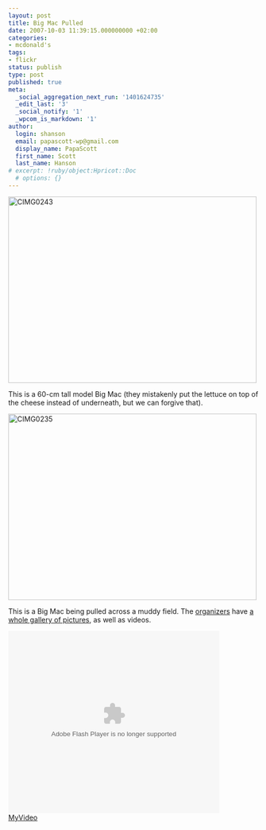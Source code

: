 ```yaml
---
layout: post
title: Big Mac Pulled
date: 2007-10-03 11:39:15.000000000 +02:00
categories:
- mcdonald's
tags:
- flickr
status: publish
type: post
published: true
meta:
  _social_aggregation_next_run: '1401624735'
  _edit_last: '3'
  _social_notify: '1'
  _wpcom_is_markdown: '1'
author:
  login: shanson
  email: papascott-wp@gmail.com
  display_name: PapaScott
  first_name: Scott
  last_name: Hanson
# excerpt: !ruby/object:Hpricot::Doc
  # options: {}
---
```

<p><a href="http://www.flickr.com/photos/51035717986@N01/1475418067" title="View 'CIMG0243' on Flickr.com"><img src="https://farm2.static.flickr.com/1332/1475418067_66d4167650.jpg" alt="CIMG0243" border="0" width="500" height="375" /></a></p>
<p>This is a 60-cm tall model Big Mac (they mistakenly put the lettuce on top of the cheese instead of underneath, but we can forgive that).</p>
<p><a href="http://www.flickr.com/photos/51035717986@N01/1475436731" title="View 'CIMG0235' on Flickr.com"><img src="https://farm2.static.flickr.com/1163/1475436731_5cafd62bf0.jpg" alt="CIMG0235" border="0" width="500" height="375" /></a></p>
<p>This is a Big Mac being pulled across a muddy field. The <a href="http://bigmac-pulling.de/">organizers</a> have <a href="http://www.mcc-nordheide.de/MCC-Home/mcc_foto_seiten_event/event_2007_09_30.php">a whole gallery of pictures</a>, as well as videos.</p>
<p><object style="width:425px;height:367px;" type="application/x-shockwave-flash" data="http://www.myvideo.de/movie/2452151"><param name="movie" value="http://www.myvideo.de/movie/2452151" /><param name="FlashVars" value="DESTSERVER=http://www.myvideo.de&LINKTEXT=MyVideo" /><param name="AllowFullscreen" value="true" /></object><br /><a href="http://www.myvideo.de/watch/2452151" title="Big Mac Pulling 2007 Teil 1 - MyVideo">MyVideo</a></p>
